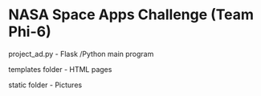 # NASA Space Apps Challenge (Team Phi-6)


project_ad.py    - Flask /Python main program

templates folder - HTML pages

static folder    - Pictures

